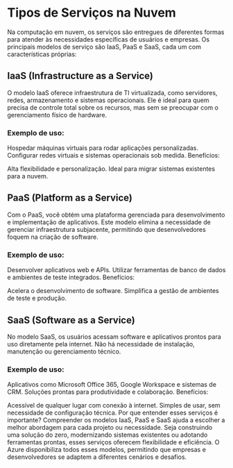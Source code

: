 # Tipos de Serviços na Nuvem
Na computação em nuvem, os serviços são entregues de diferentes formas para atender às necessidades específicas de usuários e empresas. Os principais modelos de serviço são IaaS, PaaS e SaaS, cada um com características próprias:

## IaaS (Infrastructure as a Service)
O modelo IaaS oferece infraestrutura de TI virtualizada, como servidores, redes, armazenamento e sistemas operacionais. Ele é ideal para quem precisa de controle total sobre os recursos, mas sem se preocupar com o gerenciamento físico de hardware.

### Exemplo de uso:

Hospedar máquinas virtuais para rodar aplicações personalizadas.
Configurar redes virtuais e sistemas operacionais sob medida.
Benefícios:

Alta flexibilidade e personalização.
Ideal para migrar sistemas existentes para a nuvem.

## PaaS (Platform as a Service)
Com o PaaS, você obtém uma plataforma gerenciada para desenvolvimento e implementação de aplicativos. Este modelo elimina a necessidade de gerenciar infraestrutura subjacente, permitindo que desenvolvedores foquem na criação de software.

### Exemplo de uso:

Desenvolver aplicativos web e APIs.
Utilizar ferramentas de banco de dados e ambientes de teste integrados.
Benefícios:

Acelera o desenvolvimento de software.
Simplifica a gestão de ambientes de teste e produção.

## SaaS (Software as a Service)
No modelo SaaS, os usuários acessam software e aplicativos prontos para uso diretamente pela internet. Não há necessidade de instalação, manutenção ou gerenciamento técnico.

### Exemplo de uso:

Aplicativos como Microsoft Office 365, Google Workspace e sistemas de CRM.
Soluções prontas para produtividade e colaboração.
Benefícios:

Acessível de qualquer lugar com conexão à internet.
Simples de usar, sem necessidade de configuração técnica.
Por que entender esses serviços é importante?
Compreender os modelos IaaS, PaaS e SaaS ajuda a escolher a melhor abordagem para cada projeto ou necessidade. Seja construindo uma solução do zero, modernizando sistemas existentes ou adotando ferramentas prontas, esses serviços oferecem flexibilidade e eficiência. O Azure disponibiliza todos esses modelos, permitindo que empresas e desenvolvedores se adaptem a diferentes cenários e desafios.
